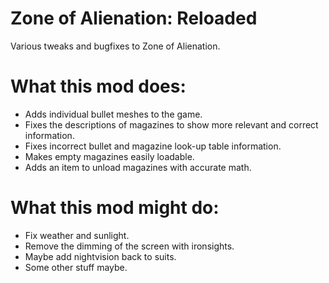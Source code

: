 # Zone of Alienation: Reloaded
Various tweaks and bugfixes to Zone of Alienation.

What this mod does:
===
- Adds individual bullet meshes to the game.
- Fixes the descriptions of magazines to show more relevant and correct information.
- Fixes incorrect bullet and magazine look-up table information.
- Makes empty magazines easily loadable.
- Adds an item to unload magazines with accurate math.

What this mod might do:
===
- Fix weather and sunlight.
- Remove the dimming of the screen with ironsights.
- Maybe add nightvision back to suits.
- Some other stuff maybe.
